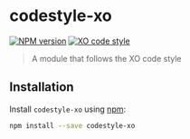 # codestyle-xo

[![NPM version][npm-image]][npm-url] [![XO code style][codestyle-image]][codestyle-url]

> A module that follows the XO code style

## Installation

Install `codestyle-xo` using [npm](https://www.npmjs.com/):

```bash
npm install --save codestyle-xo
```

[npm-url]: https://npmjs.org/package/codestyle-xo
[npm-image]: https://badge.fury.io/js/codestyle-xo.svg
[codestyle-url]: https://github.com/sindresorhus/xo
[codestyle-image]: https://img.shields.io/badge/code%20style-XO-5ed9c7.svg?style=flat
